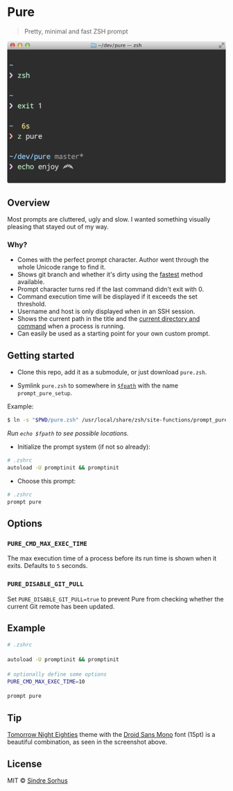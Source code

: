 # Pure

> Pretty, minimal and fast ZSH prompt

![screenshot](screenshot.png)


## Overview

Most prompts are cluttered, ugly and slow. I wanted something visually pleasing that stayed out of my way.

### Why?

- Comes with the perfect prompt character. Author went through the whole Unicode range to find it.
- Shows git branch and whether it's dirty using the [fastest](https://gist.github.com/3898739) method available.
- Prompt character turns red if the last command didn't exit with 0.
- Command execution time will be displayed if it exceeds the set threshold.
- Username and host is only displayed when in an SSH session.
- Shows the current path in the title and the [current directory and command](screenshot-title-cmd.png) when a process is running.
- Can easily be used as a starting point for your own custom prompt.


## Getting started

- Clone this repo, add it as a submodule, or just download `pure.zsh`.

- Symlink `pure.zsh` to somewhere in [`$fpath`](http://www.refining-linux.org/archives/46/ZSH-Gem-12-Autoloading-functions/) with the name `prompt_pure_setup`.

Example:

```sh
$ ln -s "$PWD/pure.zsh" /usr/local/share/zsh/site-functions/prompt_pure_setup
```
*Run `echo $fpath` to see possible locations.*

- Initialize the prompt system (if not so already):

```sh
# .zshrc
autoload -U promptinit && promptinit
```

- Choose this prompt:

```sh
# .zshrc
prompt pure
```


## Options

### `PURE_CMD_MAX_EXEC_TIME`

The max execution time of a process before its run time is shown when it exits. Defaults to `5` seconds.

### `PURE_DISABLE_GIT_PULL`

Set `PURE_DISABLE_GIT_PULL=true` to prevent Pure from checking whether the current Git remote has been updated.

## Example

```sh
# .zshrc

autoload -U promptinit && promptinit

# optionally define some options
PURE_CMD_MAX_EXEC_TIME=10

prompt pure
```


## Tip

[Tomorrow Night Eighties](https://github.com/chriskempson/tomorrow-theme) theme with the [Droid Sans Mono](http://www.google.com/webfonts/specimen/Droid+Sans+Mono) font (15pt) is a beautiful combination, as seen in the screenshot above.


## License

MIT © [Sindre Sorhus](http://sindresorhus.com)
